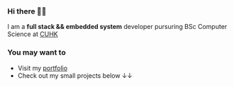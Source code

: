 ### Hi there 👋👋
I am a __full stack && embedded system__ developer pursuring BSc Computer Science at [CUHK](https://www.cuhk.edu.hk)

### You may want to 
* Visit my [portfolio](https://thomasleong.gitbook.io)
* Check out my small projects below ↓↓



<!--
**chonhao/chonhao** is a ✨ _special_ ✨ repository because its `README.md` (this file) appears on your GitHub profile.

Here are some ideas to get you started:

- 🔭 I’m currently working on ...
- 🌱 I’m currently learning ...
- 👯 I’m looking to collaborate on ...
- 🤔 I’m looking for help with ...
- 💬 Ask me about ...
- 📫 How to reach me: ...
- 😄 Pronouns: ...
- ⚡ Fun fact: ...
-->
